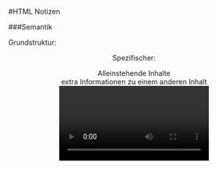 #HTML Notizen


###Semantik

Grundstruktur:

<header>
<main>
<footer>
<nav>

Spezifischer:
<article> Alleinstehende Inhalte
<aside> extra Informationen zu einem anderen Inhalt
<video>
<audio>
<img>
<figure> umrahmt meistens Bilder, diverse Darstellungen die dann mit <figcaption> eine Beschreibung bekommen

Unsemantische, nicht inhaltbezogene Tags:
<div>
<embed>
<section> dient der Definition jeglicher Bereiche, z.B. einen größeren Bereich in dem ein Artikel, mit Videos etc besteht.